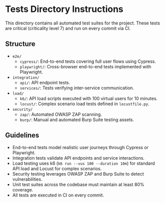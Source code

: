 # Tests Directory Instructions

This directory contains all automated test suites for the project. These tests are critical (criticality level 7) and run on every commit via CI.

## Structure
- `e2e/`
  - `cypress/`: End-to-end tests covering full user flows using Cypress.
  - `playwright/`: Cross-browser end-to-end tests implemented with Playwright.
- `integration/`
  - `api/`: API endpoint tests.
  - `services/`: Tests verifying inter-service communication.
- `load/`
  - `k6/`: API load scripts executed with 100 virtual users for 10 minutes.
  - `locust/`: Complex scenario load tests defined in `locustfile.py`.
- `security/`
  - `zap/`: Automated OWASP ZAP scanning.
  - `burp/`: Manual and automated Burp Suite testing assets.

## Guidelines
- End-to-end tests model realistic user journeys through Cypress or Playwright.
- Integration tests validate API endpoints and service interactions.
- Load testing uses k6 (`k6 run --vus 100 --duration 10m`) for standard API load and Locust for complex scenarios.
- Security testing leverages OWASP ZAP and Burp Suite to detect vulnerabilities.
- Unit test suites across the codebase must maintain at least 80% coverage.
- All tests are executed in CI on every commit.
